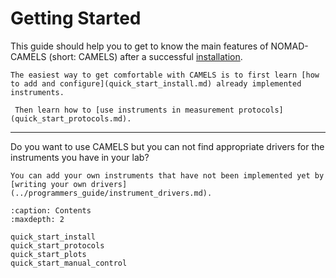 # Getting Started
This guide should help you to get to know the main features of NOMAD-CAMELS (short: CAMELS) after a successful [installation](../installation/installation.md).

```{tip}
The easiest way to get comfortable with CAMELS is to first learn [how to add and configure](quick_start_install.md) already implemented instruments.
```

```{tip}
 Then learn how to [use instruments in measurement protocols](quick_start_protocols.md). 
```

---

Do you want to use CAMELS but you can not find appropriate drivers for the instruments you have in your lab?

```{tip}
You can add your own instruments that have not been implemented yet by [writing your own drivers](../programmers_guide/instrument_drivers.md).
```

```{toctree}
:caption: Contents
:maxdepth: 2

quick_start_install
quick_start_protocols
quick_start_plots
quick_start_manual_control
```
